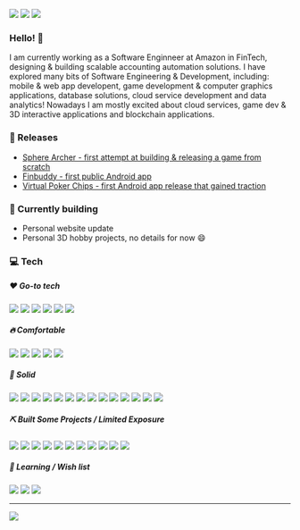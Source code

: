 <!-- TODO: cover -->

[![](https://img.shields.io/badge/-Homepage-informational?style=flat&logo=github&color=181717&logoColor=ffffff)](https://elatoskinas.github.io/)
[![](https://img.shields.io/badge/-Email%20me%21-informational?style=flat&logo=gmail&color=ea4335&logoColor=ffffff)](mailto:evaldaslatoskinas@gmail.com)
[![](https://img.shields.io/badge/-Linkedin-informational?style=flat&logo=linkedin&color=0077b5&logoColor=ffffff)](https://www.linkedin.com/in/evaldas-latoskinas/)

### Hello! 👋
I am currently working as a Software Enginneer at Amazon in FinTech, designing & building scalable accounting automation solutions. I have explored many bits of Software Engineering & Development, including: mobile & web app developent, game development & computer graphics applications, database solutions, cloud service development and data analytics! Nowadays I am mostly excited about cloud services, game dev & 3D interactive applications and blockchain applications.

### 🚀 Releases
* [Sphere Archer - first attempt at building & releasing a game from scratch](https://play.google.com/store/apps/details?id=com.SphereArcher)
* [Finbuddy - first public Android app](https://play.google.com/store/apps/details?id=emporium.financecalendar&hl=en&gl=US)
* [Virtual Poker Chips - first Android app release that gained traction](https://play.google.com/store/apps/details?id=enlightenworks.VirtualPokerChips)

### 🔨 Currently building
* Personal website update
* Personal 3D hobby projects, no details for now 😄

### 💻 Tech

##### ❤️ Go-to tech
![](https://img.shields.io/badge/-Python-informational?style=flat&logo=Python&logoColor=white&color=ED473D)
![](https://img.shields.io/badge/-Javascript-informational?style=flat&logo=Javascript&logoColor=white&color=ED473D)
![](https://img.shields.io/badge/-Typescript-informational?style=flat&logo=Typescript&logoColor=white&color=ED473D)
![](https://img.shields.io/badge/-React-informational?style=flat&logo=React&logoColor=white&color=ED473D)
![](https://img.shields.io/badge/-AWS-informational?style=flat&logo=amazon-aws&logoColor=white&color=ED473D)
![](https://img.shields.io/badge/-Windows-informational?style=flat&logo=Windows&logoColor=white&color=ED473D)

##### 🔥 Comfortable
![](https://img.shields.io/badge/-Java-informational?style=flat&logo=openjdk&logoColor=white&color=EA9813)
![](https://img.shields.io/badge/-C%23-informational?style=flat&logo=c-sharp&logoColor=white&color=EA9813)
![](https://img.shields.io/badge/-HTML-informational?style=flat&logo=html5&logoColor=white&color=EA9813)
![](https://img.shields.io/badge/-CSS-informational?style=flat&logo=css3&logoColor=white&color=EA9813)
![](https://img.shields.io/badge/-Unity-informational?style=flat&logo=Unity&logoColor=white&color=EA9813)

##### 💎 Solid
![](https://img.shields.io/badge/-C++-informational?style=flat&logo=c%2B%2B&logoColor=white&color=58C3CE)
![](https://img.shields.io/badge/-SQLite-informational?style=flat&logo=sqlite&logoColor=white&color=58C3CE)
![](https://img.shields.io/badge/-Android-informational?style=flat&logo=Android&logoColor=white&color=58C3CE)
![](https://img.shields.io/badge/-Gradle-informational?style=flat&logo=gradle&logoColor=white&color=58C3CE)
![](https://img.shields.io/badge/-Jekyll-informational?style=flat&logo=jekyll&logoColor=white&color=58C3CE)
![](https://img.shields.io/badge/-Node.js-informational?style=flat&logo=node.js&logoColor=white&color=58C3CE)
![](https://img.shields.io/badge/-Redis-informational?style=flat&logo=redis&logoColor=white&color=58C3CE)
![](https://img.shields.io/badge/-Solidity-informational?style=flat&logo=solidity&logoColor=white&color=58C3CE)
![](https://img.shields.io/badge/-EVM-informational?style=flat&logo=ethereum&logoColor=white&color=58C3CE)
![](https://img.shields.io/badge/-Terraform-informational?style=flat&logo=terraform&logoColor=white&color=58C3CE)
![](https://img.shields.io/badge/-PostgreSQL-informational?style=flat&logo=postgresql&logoColor=white&color=58C3CE)
![](https://img.shields.io/badge/-Timescale-informational?style=flat&logo=timescale&logoColor=white&color=58C3CE)
![](https://img.shields.io/badge/-IPFS-informational?style=flat&logo=ipfs&logoColor=white&color=58C3CE)
![](https://img.shields.io/badge/-Mac%20OSx-informational?style=flat&logo=apple&logoColor=white&color=58C3CE)

##### ⛏️ Built Some Projects / Limited Exposure
![](https://img.shields.io/badge/-Scala-informational?style=flat&logo=Scala&logoColor=white&color=44C97C)
![](https://img.shields.io/badge/-MongoDB-informational?style=flat&logo=MongoDB&logoColor=white&color=44C97C)
![](https://img.shields.io/badge/-Spring-informational?style=flat&logo=Spring&logoColor=white&color=44C97C)
![](https://img.shields.io/badge/-Bash-informational?style=flat&logo=gnu-bash&logoColor=white&color=44C97C)
![](https://img.shields.io/badge/-Assembly-informational?style=flat&logo=Linux&logoColor=white&color=44C97C)
![](https://img.shields.io/badge/-Electron-informational?style=flat&logo=electron&logoColor=white&color=44C97C)
![](https://img.shields.io/badge/-Spark-informational?style=flat&logo=apache-spark&logoColor=white&color=44C97C)
![](https://img.shields.io/badge/-Gatsby-informational?style=flat&logo=gatsby&logoColor=white&color=44C97C)
![](https://img.shields.io/badge/-Go-informational?style=flat&logo=go&logoColor=white&color=44C97C)
![](https://img.shields.io/badge/-Arduino-informational?style=flat&logo=arduino&logoColor=white&color=44C97C)
![](https://img.shields.io/badge/-Linux-informational?style=flat&logo=Linux&logoColor=white&color=44C97C)

##### 📖 Learning / Wish list
![](https://img.shields.io/badge/-Kotlin-informational?style=flat&logo=kotlin&logoColor=white&color=B149CE)
![](https://img.shields.io/badge/-Rust-informational?style=flat&logo=rust&logoColor=white&color=B149CE)
![](https://img.shields.io/badge/-Neo4j-informational?style=flat&logo=neo4j&logoColor=white&color=B149CE)

---
<img align="center" src="https://github-readme-stats.vercel.app/api?username=elatoskinas&show_icons=true" />
